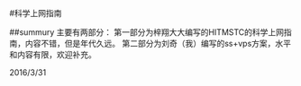#科学上网指南

##summury
主要有两部分：
第一部分为梓翔大大编写的HITMSTC的科学上网指南，内容不错，但是年代久远。
第二部分为刘奇（我）编写的ss+vps方案，水平和内容有限，欢迎补充。

2016/3/31